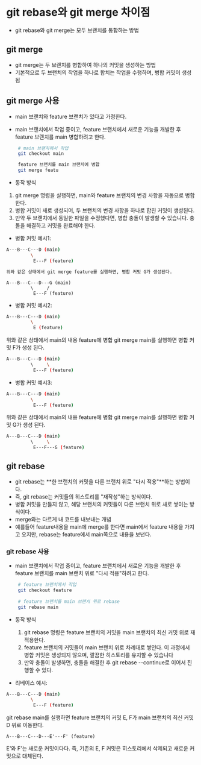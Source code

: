 # git rebase와 git merge 차이점
- git rebase와 git merge는 모두 브랜치를 통합하는 방법


## git merge
- git merge는 두 브랜치를 병합하여 하나의 커밋을 생성하는 방법
- 기본적으로 두 브랜치의 작업을 하나로 합치는 작업을 수행하며, 병합 커밋이 생성 됨
 
## git merge 사용
- main 브랜치와 feature 브랜치가 있다고 가정한다.
- main 브랜치에서 작업 중이고, feature 브랜치에서 새로운 기능을 개발한 후 feature 브랜치를 main 병합하려고 한다.
   
   ```bash
	# main 브랜치에서 작업
	git checkout main

	feature 브랜치를 main 브랜치에 병합
	git merge featu
   ```
- 동작 방식
1. git merge 명령을 실행하면, main와 feature 브랜치의 변경 사항을 자동으로 병합한다.
2. 병합 커밋이 새로 생성되어, 두 브랜치의 변경 사항을 하나로 합친 커밋이 생성된다.
3. 만약 두 브랜치에서 동일한 파일을 수정했다면, 병합 충돌이 발생할 수 있습니다. 충돌을 해결하고 커밋을 완료해야 한다.

- 병합 커밋 예시1:
```bash
A---B---C---D (main)
         \
          E---F (feature)

위와 같은 상태에서 git merge feature를 실행하면, 병합 커밋 G가 생성된다.
```

```
A---B---C---D---G (main)
         \     /
          E---F (feature)
```


- 병합 커밋 예시2:
```bash
A---B---C---D (main)
         \
          E (feature)
```
위와 같은 상태에서 main의 내용 feature에 병합
git merge main를 실행하면 병합 커밋 F가 생성 된다.
```bash
A---B---C---D (main)
         \     \
          E---F (feature)
```


- 병합 커밋 예시3:
```bash
A---B---C---D (main)
         \
          E---F (feature)
```
위와 같은 상태에서 main의 내용 feature에 병합
git merge main를 실행하면 병합 커밋 G가 생성 된다.
```bash
A---B---C---D (main)
         \     \
          E---F---G (feature)
```



## git rebase
- git rebase는 **한 브랜치의 커밋을 다른 브랜치 위로 "다시 적용"**하는 방법이다.
- 즉, git rebase는 커밋들의 히스토리를 "재작성"하는 방식이다. 
- 병합 커밋을 만들지 않고, 해당 브랜치의 커밋들이 다른 브랜치 위로 새로 쌓이는 방식이다.
- merge와는 다르게 내 코드를 내보내는 개념
- 예를들어 feature내용을 main에 merge를 한다면 main에서 feature 내용을 가지고 오지만, rebase는 feature에서 main쪽으로 내용을 보낸다.
 
### git rebase 사용
- main 브랜치에서 작업 중이고, feature 브랜치에서 새로운 기능을 개발한 후 feature 브랜치를 main 브랜치 위로 "다시 적용"하려고 한다.
   ```bash
	# feature 브랜치에서 작업
	git checkout feature
	
	# feature 브랜치를 main 브랜치 위로 rebase
	git rebase main
   ```
- 동작 방식
	1. git rebase 명령은 feature 브랜치의 커밋을 main 브랜치의 최신 커밋 위로 재적용한다.
	2. feature 브랜치의 커밋들이 main 브랜치 위로 차례대로 쌓인다. 이 과정에서 병합 커밋은 생성되지 않으며, 깔끔한 히스토리를 유지할 수 있습니다
	3. 만약 충돌이 발생하면, 충돌을 해결한 후 git rebase --continue로 이어서 진행할 수 있다.

- 리베이스 예시:
```bash
A---B---C---D (main)
         \
          E---F (feature)
```
git rebase main를 실행하면 feature 브랜치의 커밋 E, F가 main 브랜치의 최신 커밋 D 위로 이동한다.
```
A---B---C---D---E'---F' (feature)
```
E'와 F'는 새로운 커밋이다다. 즉, 기존의 E, F 커밋은 히스토리에서 삭제되고 새로운 커밋으로 대체된다.




#
